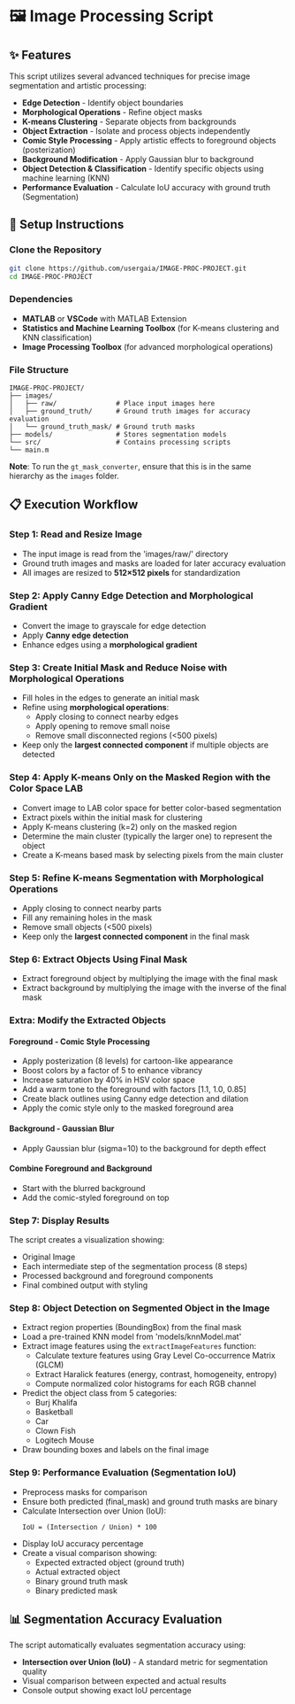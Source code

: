 # 🖼️ Image Processing Script

## ✨ Features

This script utilizes several advanced techniques for precise image segmentation and artistic processing:
- **Edge Detection** - Identify object boundaries
- **Morphological Operations** - Refine object masks
- **K-means Clustering** - Separate objects from backgrounds
- **Object Extraction** - Isolate and process objects independently
- **Comic Style Processing** - Apply artistic effects to foreground objects (posterization)
- **Background Modification** - Apply Gaussian blur to background
- **Object Detection & Classification** - Identify specific objects using machine learning (KNN)
- **Performance Evaluation** - Calculate IoU accuracy with ground truth (Segmentation)

## 🚀 Setup Instructions

### Clone the Repository

```bash
git clone https://github.com/usergaia/IMAGE-PROC-PROJECT.git
cd IMAGE-PROC-PROJECT
```

### Dependencies

- **MATLAB** or **VSCode** with MATLAB Extension
- **Statistics and Machine Learning Toolbox** (for K-means clustering and KNN classification)
- **Image Processing Toolbox** (for advanced morphological operations)

### File Structure

```
IMAGE-PROC-PROJECT/
├── images/
│   ├── raw/               # Place input images here
│   ├── ground_truth/      # Ground truth images for accuracy evaluation
│   └── ground_truth_mask/ # Ground truth masks
├── models/                # Stores segmentation models
└── src/                   # Contains processing scripts
└── main.m
```
**Note**: To run the `gt_mask_converter`, ensure that this is in the same hierarchy as the `images` folder.  

## 📋 Execution Workflow

### Step 1: Read and Resize Image
- The input image is read from the 'images/raw/' directory
- Ground truth images and masks are loaded for later accuracy evaluation
- All images are resized to **512×512 pixels** for standardization

### Step 2: Apply Canny Edge Detection and Morphological Gradient
- Convert the image to grayscale for edge detection
- Apply **Canny edge detection** 
- Enhance edges using a **morphological gradient**

### Step 3: Create Initial Mask and Reduce Noise with Morphological Operations
- Fill holes in the edges to generate an initial mask
- Refine using **morphological operations**:
  - Apply closing to connect nearby edges
  - Apply opening to remove small noise
  - Remove small disconnected regions (<500 pixels)
- Keep only the **largest connected component** if multiple objects are detected

### Step 4: Apply K-means Only on the Masked Region with the Color Space LAB
- Convert image to LAB color space for better color-based segmentation
- Extract pixels within the initial mask for clustering
- Apply K-means clustering (k=2) only on the masked region
- Determine the main cluster (typically the larger one) to represent the object
- Create a K-means based mask by selecting pixels from the main cluster

### Step 5: Refine K-means Segmentation with Morphological Operations
- Apply closing to connect nearby parts
- Fill any remaining holes in the mask
- Remove small objects (<500 pixels)
- Keep only the **largest connected component** in the final mask


### Step 6: Extract Objects Using Final Mask
- Extract foreground object by multiplying the image with the final mask
- Extract background by multiplying the image with the inverse of the final mask

### Extra: Modify the Extracted Objects
#### Foreground - Comic Style Processing
- Apply posterization (8 levels) for cartoon-like appearance
- Boost colors by a factor of 5 to enhance vibrancy
- Increase saturation by 40% in HSV color space
- Add a warm tone to the foreground with factors [1.1, 1.0, 0.85]
- Create black outlines using Canny edge detection and dilation
- Apply the comic style only to the masked foreground area

#### Background - Gaussian Blur
- Apply Gaussian blur (sigma=10) to the background for depth effect

#### Combine Foreground and Background
- Start with the blurred background
- Add the comic-styled foreground on top

### Step 7: Display Results
The script creates a visualization showing:
- Original Image
- Each intermediate step of the segmentation process (8 steps)
- Processed background and foreground components
- Final combined output with styling

### Step 8: Object Detection on Segmented Object in the Image
- Extract region properties (BoundingBox) from the final mask
- Load a pre-trained KNN model from 'models/knnModel.mat'
- Extract image features using the `extractImageFeatures` function:
  - Calculate texture features using Gray Level Co-occurrence Matrix (GLCM)
  - Extract Haralick features (energy, contrast, homogeneity, entropy)
  - Compute normalized color histograms for each RGB channel
- Predict the object class from 5 categories:
  - Burj Khalifa
  - Basketball
  - Car
  - Clown Fish
  - Logitech Mouse
- Draw bounding boxes and labels on the final image

### Step 9: Performance Evaluation (Segmentation IoU)
- Preprocess masks for comparison
- Ensure both predicted (final_mask) and ground truth masks are binary
- Calculate Intersection over Union (IoU):
  ```
  IoU = (Intersection / Union) * 100
  ```
- Display IoU accuracy percentage
- Create a visual comparison showing:
  - Expected extracted object (ground truth)
  - Actual extracted object
  - Binary ground truth mask
  - Binary predicted mask

## 📊 Segmentation Accuracy Evaluation

The script automatically evaluates segmentation accuracy using:
- **Intersection over Union (IoU)** - A standard metric for segmentation quality
- Visual comparison between expected and actual results
- Console output showing exact IoU percentage
